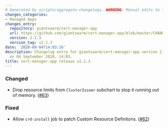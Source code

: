 ```yaml
---
# Generated by scripts/aggregate-changelogs. WARNING: Manual edits to this files will be overwritten.
changes_categories:
- Managed Apps
changes_entry:
  repository: giantswarm/cert-manager-app
  url: https://github.com/giantswarm/cert-manager-app/blob/master/CHANGELOG.md#213---2020-09-04
  version: 2.1.3
  version_tag: v2.1.3
date: '2020-09-04T14:03:16'
description: Changelog entry for giantswarm/cert-manager-app version 2.1.3, published
  on 04 September 2020, 14:03.
title: cert-manager-app release v2.1.3
---
```


### Changed
- Drop resource limits from `ClusterIssuer` subchart to stop it running out of memory. ([#63](https://github.com/giantswarm/cert-manager-app/pull/63))
### Fixed
- Allow `crd-install` job to patch Custom Resource Definitons. ([#62](https://github.com/giantswarm/cert-manager-app/pull/62))
